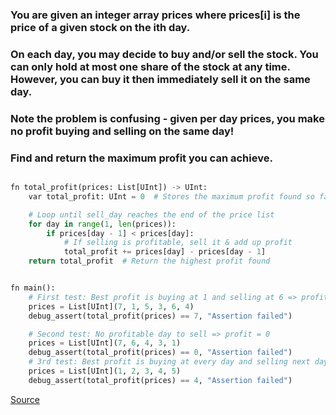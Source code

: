 ### You are given an integer array prices where prices[i] is the price of a given stock on the ith day.

### On each day, you may decide to buy and/or sell the stock. You can only hold at most one share of the stock at any time. However, you can buy it then immediately sell it on the same day.

### Note the problem is confusing - given per day prices, you make no profit buying and selling on the same day! 

### Find and return the maximum profit you can achieve.

```python

fn total_profit(prices: List[UInt]) -> UInt:
    var total_profit: UInt = 0  # Stores the maximum profit found so far

    # Loop until sell_day reaches the end of the price list
    for day in range(1, len(prices)):
        if prices[day - 1] < prices[day]:
            # If selling is profitable, sell it & add up profit
            total_profit += prices[day] - prices[day - 1]
    return total_profit  # Return the highest profit found


fn main():
    # First test: Best profit is buying at 1 and selling at 6 => profit = 5
    prices = List[UInt](7, 1, 5, 3, 6, 4)
    debug_assert(total_profit(prices) == 7, "Assertion failed")

    # Second test: No profitable day to sell => profit = 0
    prices = List[UInt](7, 6, 4, 3, 1)
    debug_assert(total_profit(prices) == 0, "Assertion failed")
    # 3rd test: Best profit is buying at every day and selling next day
    prices = List[UInt](1, 2, 3, 4, 5)
    debug_assert(total_profit(prices) == 4, "Assertion failed")

```

[Source](https://github.com/ratulb/mojo_programming/blob/main/codes/buy_and_sell_stock_2.mojo)
